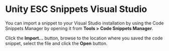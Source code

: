 # Unity ESC Snippets Visual Studio


You can import a snippet to your Visual Studio installation by using the Code Snippets Manager by opening it from **Tools > Code Snippets Manager**.

Click the **Import...** button, browse to the location where you saved the code snippet, select the file and click the **Open** button.
